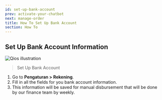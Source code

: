 ```yaml
---
id: set-up-bank-account
prev: activate-your-chatbot
next: manage-order
title: How To Set Up Bank Account
section: How To
---
```


## Set Up Bank Account Information

![Qios illustration](/assets/images/products/qios/image13.png)

> Set Up Bank Account

1. Go to **Pengaturan > Rekening**.
2. Fill in all the fields for you bank account information.
3. This information will be saved for manual disbursement that will be done by our finance team by weekly.
